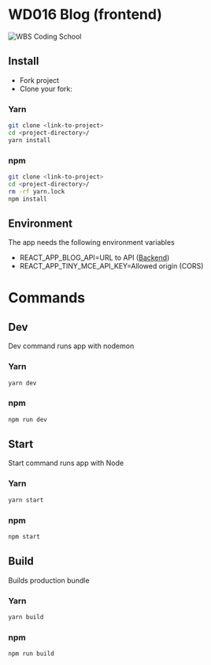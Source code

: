 # WD016 Blog (frontend)

![WBS Coding School](https://mlsf03rmjfdn.i.optimole.com/fVWTwdQ.Z_5R~130ed/w:auto/h:auto/q:90/https://www.wbscodingschool.com/files/WBS_CODING_SCHOOL_logo.svg)

## Install

- Fork project
- Clone your fork:

### Yarn

```bash
git clone <link-to-project>
cd <project-directory>/
yarn install
```

### npm

```bash
git clone <link-to-project>
cd <project-directory>/
rm -rf yarn.lock
npm install
```

## Environment

The app needs the following environment variables

- REACT_APP_BLOG_API=URL to API ([Backend](https://github.com/weyvern/wd016-blog-api))
- REACT_APP_TINY_MCE_API_KEY=Allowed origin (CORS)

# Commands

## Dev

Dev command runs app with nodemon

### Yarn

```bash
yarn dev
```

### npm

```bash
npm run dev
```

## Start

Start command runs app with Node

### Yarn

```bash
yarn start
```

### npm

```bash
npm start
```

## Build

Builds production bundle

### Yarn

```bash
yarn build
```

### npm

```bash
npm run build
```
